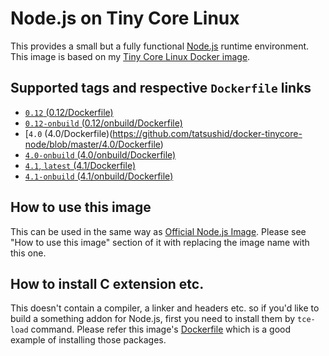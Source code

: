 Node.js on Tiny Core Linux
=========================

This provides a small but a fully functional [Node.js](https://nodejs.org/) runtime environment. This image is based on my [Tiny Core Linux Docker image](https://hub.docker.com/r/tatsushid/tinycore/).

## Supported tags and respective `Dockerfile` links

- [`0.12` (0.12/Dockerfile)](https://github.com/tatsushid/docker-tinycore-node/blob/master/0.12/Dockerfile)
- [`0.12-onbuild` (0.12/onbuild/Dockerfile)](https://github.com/tatsushid/docker-tinycore-node/blob/master/0.12/onbuild/Dockerfile)
- [`4.0` (4.0/Dockerfile)(https://github.com/tatsushid/docker-tinycore-node/blob/master/4.0/Dockerfile)
- [`4.0-onbuild` (4.0/onbuild/Dockerfile)](https://github.com/tatsushid/docker-tinycore-node/blob/master/4.0/onbuild/Dockerfile)
- [`4.1`, `latest` (4.1/Dockerfile)][Latest Dockerfile]
- [`4.1-onbuild` (4.1/onbuild/Dockerfile)](https://github.com/tatsushid/docker-tinycore-node/blob/master/4.1/onbuild/Dockerfile)

## How to use this image

This can be used in the same way as [Official Node.js Image](https://hub.docker.com/_/node/). Please see "How to use this image" section of it with replacing the image name with this one.

## How to install C extension etc.

This doesn't contain a compiler, a linker and headers etc. so if you'd like to build a something addon for Node.js, first you need to install them by `tce-load` command. Please refer this image's [Dockerfile][Latest Dockerfile] which is a good example of installing those packages.

[Latest Dockerfile]: https://github.com/tatsushid/docker-tinycore-node/blob/master/4.1/Dockerfile

